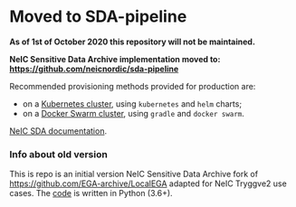 # Moved to SDA-pipeline

**As of 1st of October 2020 this repository will not be maintained.**

**NeIC Sensitive Data Archive implementation moved to: https://github.com/neicnordic/sda-pipeline**

Recommended provisioning methods provided for production are:

* on a [Kubernetes cluster](https://github.com/neicnordic/sda-helm/), using `kubernetes` and `helm` charts;
* on a [Docker Swarm cluster](https://github.com/neicnordic/LocalEGA-deploy-swarm), using `gradle` and `docker swarm`.

[NeIC SDA documentation](https://neic-sda.readthedocs.io).


### Info about old version

This is repo is an initial version NeIC Sensitive Data Archive fork of https://github.com/EGA-archive/LocalEGA adapted for NeIC Tryggve2 use cases. The [code](lega) is written in Python (3.6+).

